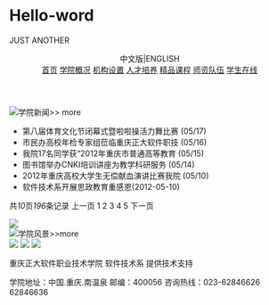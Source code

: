# Hello-word
JUST ANOTHER
<!DOCTYPE html>
<html>
	<head>
		<meta charset="utf-8" />
		<link rel="stylesheet" href="css/web.css"/>
		<title></title>
	</head>
	<body class="id">
		<div>
			<header>
				<span>中文版|ENGLISH</span><br />
				<nav>
					<a href="#" id="selected">首页</a>
					<a href="#">学院概况</a>
					<a href="#">机构设置</a>
					<a href="#">人才培养</a>
					<a href="#">精品课程</a>
					<a href="#">师资队伍</a>
					<a href="#">学生在线</a>
				</nav>
			</header>
			<div id="content">
				<div id="left">
					<img src="img/ico.gif"/>学院新闻<label>&gt;&gt; more</label>
					<ul>
						<li>第八届体育文化节闭幕式暨啦啦操活力舞比赛 (05/17)</li>
						<li>市民办高校年检专家组莅临重庆正大软件职技 (05/16)</li>
						<li>我院17名同学获“2012年重庆市普通高等教育 (05/15)</li>
						<li>图书馆举办CNKI培训讲座为教学科研服务 (05/14)</li>
						<li>2012年重庆高校大学生无偿献血演讲比赛我院 (05/10)</li>
						<li>软件技术系开展思政教育重感恩(2012-05-10) </li>
					</ul>
					<p>共<em>10</em>页<em>196</em>条记录 上一页 1 2 3 4 5 下一页</p>
				</div>
				<div id="line">
					<img src="img/line.gif"/>
				</div>
				<div id="right">
					<img src="img/ico.gif"/>学院风景<span>&gt;&gt;more</span><br />
					<img id="img1" src="img/t1.jpg"/>
					<img id="img2" src="img/t2.jpg"/>
					<img id="img2" src="img/t3.jpg"/>
				</div>
			</div>
			<footer>
				<p>重庆正大软件职业技术学院 软件技术系 提供技术支持 </p>
				<p>学院地址：中国.重庆.南温泉 邮编：400056 咨询热线：023-62846626 62846636 </p>
			</footer>
		</div>
	</body>
</html>

